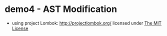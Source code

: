 demo4 - AST Modification
======
 - using project Lombok: http://projectlombok.org/
   licensed under [The MIT License](http://opensource.org/licenses/mit-license.php)
 